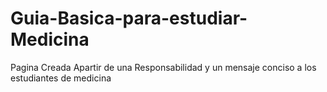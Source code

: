# Guia-Basica-para-estudiar-Medicina
Pagina Creada Apartir de una Responsabilidad y un mensaje conciso a los estudiantes de medicina 
